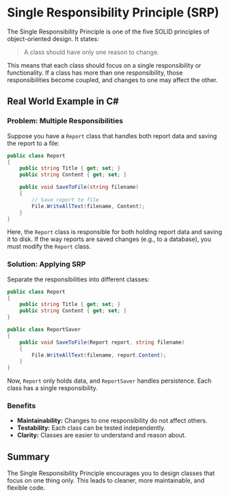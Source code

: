 # Single Responsibility Principle (SRP)

The Single Responsibility Principle is one of the five SOLID principles of object-oriented design. It states:

> A class should have only one reason to change.

This means that each class should focus on a single responsibility or functionality. If a class has more than one responsibility, those responsibilities become coupled, and changes to one may affect the other.

## Real World Example in C#

### Problem: Multiple Responsibilities

Suppose you have a `Report` class that handles both report data and saving the report to a file:

```csharp
public class Report
{
    public string Title { get; set; }
    public string Content { get; set; }

    public void SaveToFile(string filename)
    {
        // Save report to file
        File.WriteAllText(filename, Content);
    }
}
```

Here, the `Report` class is responsible for both holding report data and saving it to disk. If the way reports are saved changes (e.g., to a database), you must modify the `Report` class.

### Solution: Applying SRP

Separate the responsibilities into different classes:

```csharp
public class Report
{
    public string Title { get; set; }
    public string Content { get; set; }
}

public class ReportSaver
{
    public void SaveToFile(Report report, string filename)
    {
        File.WriteAllText(filename, report.Content);
    }
}
```

Now, `Report` only holds data, and `ReportSaver` handles persistence. Each class has a single responsibility.

### Benefits

- **Maintainability:** Changes to one responsibility do not affect others.
- **Testability:** Each class can be tested independently.
- **Clarity:** Classes are easier to understand and reason about.

## Summary

The Single Responsibility Principle encourages you to design classes that focus on one thing only. This leads to cleaner, more maintainable, and flexible code.
